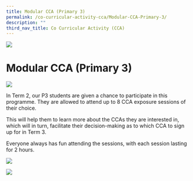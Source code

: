 ```yaml
---
title: Modular CCA (Primary 3)
permalink: /co-curricular-activity-cca/Modular-CCA-Primary-3/
description: ""
third_nav_title: Co Curricular Activity (CCA)
---
```


![](/images/Banner.png)

Modular CCA (Primary 3)
=======================
![](/images/P3modularCCA01.jpg)

In Term 2, our P3 students are given a chance to participate in this programme. They are allowed to attend up to 8 CCA exposure sessions of their choice. 

This will help them to learn more about the CCAs they are interested in, which will in turn, facilitate their decision-making as to which CCA to sign up for in Term 3.  

Everyone always has fun attending the sessions, with each session lasting for 2 hours.

![](/images/P3modularCCA02.jpg)

![](/images/P3modularCCA03.jpg)
